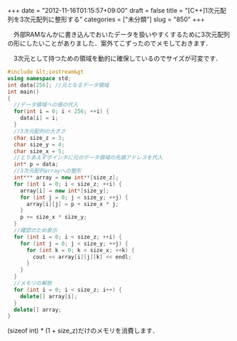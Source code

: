 +++
date = "2012-11-16T01:15:57+09:00"
draft = false
title = "[C++]1次元配列を3次元配列に整形する"
categories = ["未分類"]
slug = "850"
+++

　外部RAMなんかに書き込んでおいたデータを扱いやすくするために3次元配列の形にしたいことがありました．案外てこずったのでメモしておきます．

　3次元として持つための領域を動的に確保しているのでサイズが可変です．

```cpp
#include &lt;iostream&gt
using namespace std;
int data[256]; //元となるデータ領域
int main()
{
  //データ領域への値の代入
  for(int i = 0; i < 256; ++i) {
    data[i] = i;
  }
  //3次元配列の大きさ
  char size_z = 3;
  char size_y = 4;
  char size_x = 5;
  //とりあえずポインタに元のデータ領域の先頭アドレスを代入
  int* p = data;
  //3次元配列arrayへの整形
  int*** array = new int**[size_z];
  for (int i = 0; i < size_z; ++i) {
    array[i] = new int*[size_y];
    for (int j = 0; j < size_y; ++j) {
      array[i][j] = p + size_x * j;
    }
    p += size_x * size_y;
  }
  //確認のため表示
  for (int i = 0; i < size_z; ++i) {
    for (int j = 0; j < size_y; ++j) {
      for (int k = 0; k < size_x; ++k) {
        cout << array[i][j][k] << endl;
      }
    }
  }
  //メモリの解放
  for (int i = 0; i < size_z; i++) {
    delete[] array[i];
  }
  delete[] array;
}
```

(sizeof int) * (1 + size_z)だけのメモリを消費します．
